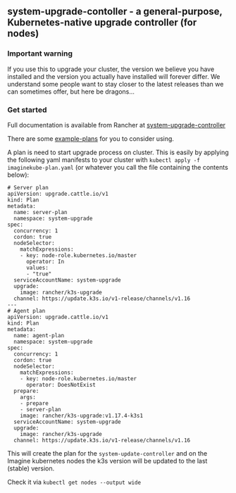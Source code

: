 ## system-upgrade-contoller - a general-purpose, Kubernetes-native upgrade controller (for nodes)

### Important warning

If you use this to upgrade your cluster, the version we believe you have installed and the version you actually have installed will forever differ. We understand some people want to stay closer to the latest releases than we can sometimes offer, but here be dragons...

### Get started

Full documentation is available from Rancher at [system-upgrade-controller](https://github.com/rancher/system-upgrade-controller)

There are some [example-plans](https://github.com/rancher/system-upgrade-controller#example-plans) for you to consider using.

A plan is need to start upgrade process on cluster. This is easily by applying the following yaml manifests to your cluster with
`kubectl apply -f imaginekube-plan.yaml` (or whatever you call the file containing the contents below):

```
# Server plan
apiVersion: upgrade.cattle.io/v1
kind: Plan
metadata:
  name: server-plan
  namespace: system-upgrade
spec:
  concurrency: 1
  cordon: true
  nodeSelector:
    matchExpressions:
    - key: node-role.kubernetes.io/master
      operator: In
      values:
      - "true"
  serviceAccountName: system-upgrade
  upgrade:
    image: rancher/k3s-upgrade
  channel: https://update.k3s.io/v1-release/channels/v1.16
---
# Agent plan
apiVersion: upgrade.cattle.io/v1
kind: Plan
metadata:
  name: agent-plan
  namespace: system-upgrade
spec:
  concurrency: 1
  cordon: true
  nodeSelector:
    matchExpressions:
    - key: node-role.kubernetes.io/master
      operator: DoesNotExist
  prepare:
    args:
    - prepare
    - server-plan
    image: rancher/k3s-upgrade:v1.17.4-k3s1
  serviceAccountName: system-upgrade
  upgrade:
    image: rancher/k3s-upgrade
  channel: https://update.k3s.io/v1-release/channels/v1.16
```

This will create the plan for the `system-update-controller` and on the Imagine kubernetes nodes the k3s version will be updated to the last (stable) version.

Check it via `kubectl get nodes --output wide`
